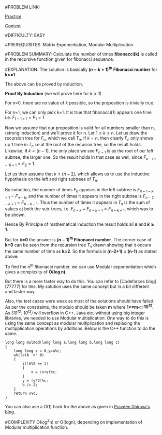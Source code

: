 #PROBLEM LINK:

[Practice][111]

[Contest][222]

#DIFFICULTY:
EASY

#PREREQUISITES:
Matrix Exponentiation, Modular Multiplication

#PROBLEM SUMMARY:
Calculate the number of times **fibonacci(k)** is called in the recursive function given for fibonacci sequence. 

#EXPLANATION:
The solution is basically **$(n-k+1)^{th}$ Fibonacci number** for **k>=1**.

The above can be proved by induction. 

**Proof By Induction** (we will prove here for $k \geq 1$)

For n=0, there are no value of $k$ possible, so the proposition is trivially true. 

For n=1, we can only pick k=1. It is true that fibonacci(1) appears one time i.e. $F_{1−1+1} = F_{1} = 1$

Now we assume that our proposition is valid for all numbers smaller than n, (strong induction) and we’ll prove it for n. Let $1 \leq k \leq n$. Let us draw the recursion tree for $F_{n}$, which we call $T_{n}$. If $k = n$, then clearly $F_{n}$ only shows up 1 time in $T_{n}$ i.e at the root of the recusion tree, so the result holds. Likewise, if $k = (n−1)$, the only place we see $F_{n−1}$ is as the root of our left subtree, the larger one. So the result holds in that case as well, since $F_{n−(n−1)+1} = F_{2} = 1$.

Let us then assume that $k \leq (n-2)$, which allows us to use the inductive hypothesis on the left and right subtrees of $T_{n}$.

By induction, the number of times $F_{k}$ appears in the left subtree is $F_{n−1−k+1} = F_{n−k}$, and the number of times it appears in the right subtree is $F_{n−2−k+1} = F_{n−k−1}$. Thus the number of times it appears in $T_{n}$ is the sum of values at both the sub-trees, i.e. $F_{n−k} \ + \ F_{n−k−1} = F_{n−k+1}$, which was to be shown.

Hence By Principle of mathematical induction the result holds all **n** and **$k \geq 1$**.

But for **k=0** the answer is **$(n-1)^{th}$ Fibonacci number**. The corner case of **k=0** can be seen from the recursion tree ${T}_{n}$ drawn showing that it occurs the same number of time as **k=2**. So the formula is **(n-2+1) = (n-1)** as stated above.



To find the *$n^{th}$* fibonacci number, we can use Modular exponentiation which gives a complexity of **O(log n)**.

But there is a more faster way to do this. You can refer to [Codeforces blog][77777] for this. My solution uses the same concept but in a bit different and faster way.

Also, the test cases were weak as most of the solutions should have failed. As per the constraints, the modulo should be taken **m** where **1<=m<=$10^{12}$**. As *($10^{12}$. $10^{12}$)* will overflow in C++, Java etc. without using big integer libraries, we needed to use Modular multiplication. One way to do this is using the same concept as modular multiplication and replacing the multipplication operations by additions. Below is the C++ function to do the same.

	long long mulmod(long long a,long long b,long long c)
	{
	    long long x = 0,y=a%c;
	    while(b '>' 0)
	    {
	        if(b%2 == 1)
	        {
	            x = (x+y)%c;
	        }
	        y = (y*2)%c;
	        b /= 2;
	    }
	    return x%c;
	}

You can also use a O(1) hack for the above as given in [Praveen Dhinwa's blog][444].

#COMPLEXITY
O(${log}^2$n) or O(logn), depending on implementation of Modular multiplication function.


[111]: https://www.codechef.com/problems/COPR16A
[222]: https://www.codechef.com/COPR2016/problems/COPR16A
[333]: http://codeforces.com/blog/entry/14516
[444]: http://praveendhinwacoding.blogspot.in/2014/01/multiplication-of-two-long-numbers.html